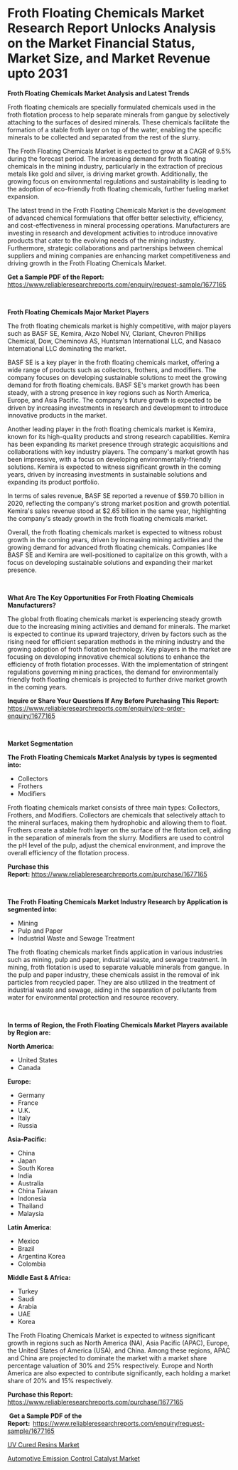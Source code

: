 <p><h1>Froth Floating Chemicals Market Research Report Unlocks Analysis on the Market Financial Status, Market Size, and Market Revenue upto 2031</h1></p><p><strong>Froth Floating Chemicals Market Analysis and Latest Trends</strong></p>
<p><p>Froth floating chemicals are specially formulated chemicals used in the froth flotation process to help separate minerals from gangue by selectively attaching to the surfaces of desired minerals. These chemicals facilitate the formation of a stable froth layer on top of the water, enabling the specific minerals to be collected and separated from the rest of the slurry.</p><p>The Froth Floating Chemicals Market is expected to grow at a CAGR of 9.5% during the forecast period. The increasing demand for froth floating chemicals in the mining industry, particularly in the extraction of precious metals like gold and silver, is driving market growth. Additionally, the growing focus on environmental regulations and sustainability is leading to the adoption of eco-friendly froth floating chemicals, further fueling market expansion.</p><p>The latest trend in the Froth Floating Chemicals Market is the development of advanced chemical formulations that offer better selectivity, efficiency, and cost-effectiveness in mineral processing operations. Manufacturers are investing in research and development activities to introduce innovative products that cater to the evolving needs of the mining industry. Furthermore, strategic collaborations and partnerships between chemical suppliers and mining companies are enhancing market competitiveness and driving growth in the Froth Floating Chemicals Market.</p></p>
<p><strong>Get a Sample PDF of the Report:&nbsp;</strong> <a href="https://www.reliableresearchreports.com/enquiry/request-sample/1677165">https://www.reliableresearchreports.com/enquiry/request-sample/1677165</a></p>
<p>&nbsp;</p>
<p><strong>Froth Floating Chemicals Major Market Players</strong></p>
<p><p>The froth floating chemicals market is highly competitive, with major players such as BASF SE, Kemira, Akzo Nobel NV, Clariant, Chevron Phillips Chemical, Dow, Cheminova AS, Huntsman International LLC, and Nasaco International LLC dominating the market.</p><p>BASF SE is a key player in the froth floating chemicals market, offering a wide range of products such as collectors, frothers, and modifiers. The company focuses on developing sustainable solutions to meet the growing demand for froth floating chemicals. BASF SE's market growth has been steady, with a strong presence in key regions such as North America, Europe, and Asia Pacific. The company's future growth is expected to be driven by increasing investments in research and development to introduce innovative products in the market.</p><p>Another leading player in the froth floating chemicals market is Kemira, known for its high-quality products and strong research capabilities. Kemira has been expanding its market presence through strategic acquisitions and collaborations with key industry players. The company's market growth has been impressive, with a focus on developing environmentally-friendly solutions. Kemira is expected to witness significant growth in the coming years, driven by increasing investments in sustainable solutions and expanding its product portfolio.</p><p>In terms of sales revenue, BASF SE reported a revenue of $59.70 billion in 2020, reflecting the company's strong market position and growth potential. Kemira's sales revenue stood at $2.65 billion in the same year, highlighting the company's steady growth in the froth floating chemicals market.</p><p>Overall, the froth floating chemicals market is expected to witness robust growth in the coming years, driven by increasing mining activities and the growing demand for advanced froth floating chemicals. Companies like BASF SE and Kemira are well-positioned to capitalize on this growth, with a focus on developing sustainable solutions and expanding their market presence.</p></p>
<p>&nbsp;</p>
<p><strong>What Are The Key Opportunities For Froth Floating Chemicals Manufacturers?</strong></p>
<p><p>The global froth floating chemicals market is experiencing steady growth due to the increasing mining activities and demand for minerals. The market is expected to continue its upward trajectory, driven by factors such as the rising need for efficient separation methods in the mining industry and the growing adoption of froth flotation technology. Key players in the market are focusing on developing innovative chemical solutions to enhance the efficiency of froth flotation processes. With the implementation of stringent regulations governing mining practices, the demand for environmentally friendly froth floating chemicals is projected to further drive market growth in the coming years.</p></p>
<p><strong>Inquire or Share Your Questions If Any Before Purchasing This Report:</strong> <a href="https://www.reliableresearchreports.com/enquiry/pre-order-enquiry/1677165">https://www.reliableresearchreports.com/enquiry/pre-order-enquiry/1677165</a></p>
<p>&nbsp;</p>
<p><strong>Market Segmentation</strong></p>
<p><strong>The Froth Floating Chemicals Market Analysis by types is segmented into:</strong></p>
<p><ul><li>Collectors</li><li>Frothers</li><li>Modifiers</li></ul></p>
<p><p>Froth floating chemicals market consists of three main types: Collectors, Frothers, and Modifiers. Collectors are chemicals that selectively attach to the mineral surfaces, making them hydrophobic and allowing them to float. Frothers create a stable froth layer on the surface of the flotation cell, aiding in the separation of minerals from the slurry. Modifiers are used to control the pH level of the pulp, adjust the chemical environment, and improve the overall efficiency of the flotation process.</p></p>
<p><strong>Purchase this Report:&nbsp;</strong><a href="https://www.reliableresearchreports.com/purchase/1677165">https://www.reliableresearchreports.com/purchase/1677165</a></p>
<p>&nbsp;</p>
<p><strong>The Froth Floating Chemicals Market Industry Research by Application is segmented into:</strong></p>
<p><ul><li>Mining</li><li>Pulp and Paper</li><li>Industrial Waste and Sewage Treatment</li></ul></p>
<p><p>The froth floating chemicals market finds application in various industries such as mining, pulp and paper, industrial waste, and sewage treatment. In mining, froth flotation is used to separate valuable minerals from gangue. In the pulp and paper industry, these chemicals assist in the removal of ink particles from recycled paper. They are also utilized in the treatment of industrial waste and sewage, aiding in the separation of pollutants from water for environmental protection and resource recovery.</p></p>
<p>&nbsp;</p>
<p><strong>In terms of Region, the Froth Floating Chemicals Market Players available by Region are:</strong></p>
<p>
    <p> <strong> North America: </strong>
        <ul>
            <li>United States</li>
            <li>Canada</li>
        </ul>
        </p> 
    <p> <strong> Europe: </strong>
        <ul>
            <li>Germany</li>
            <li>France</li>
            <li>U.K.</li>
            <li>Italy</li>
            <li>Russia</li>
        </ul>
        </p> 
    <p> <strong> Asia-Pacific: </strong>
        <ul>
            <li>China</li>
            <li>Japan</li>
            <li>South Korea</li>
            <li>India</li>
            <li>Australia</li>
            <li>China Taiwan</li>
            <li>Indonesia</li>
            <li>Thailand</li>
            <li>Malaysia</li>
        </ul>
        </p> 
    <p> <strong> Latin America: </strong>
        <ul>
            <li>Mexico</li>
            <li>Brazil</li>
            <li>Argentina Korea</li>
            <li>Colombia</li>
        </ul>
        </p> 
    <p> <strong> Middle East & Africa: </strong>
        <ul>
            <li>Turkey</li>
            <li>Saudi</li>
            <li>Arabia</li>
            <li>UAE</li>
            <li>Korea</li>
        </ul>
    </p>
    </p>
<p><p>The Froth Floating Chemicals Market is expected to witness significant growth in regions such as North America (NA), Asia Pacific (APAC), Europe, the United States of America (USA), and China. Among these regions, APAC and China are projected to dominate the market with a market share percentage valuation of 30% and 25% respectively. Europe and North America are also expected to contribute significantly, each holding a market share of 20% and 15% respectively.</p></p>
<p><strong>Purchase this Report: </strong><a href="https://www.reliableresearchreports.com/purchase/1677165">https://www.reliableresearchreports.com/purchase/1677165</a></p>
<p>&nbsp;<strong>Get a Sample PDF of the Report:&nbsp;&nbsp;</strong><a href="https://www.reliableresearchreports.com/enquiry/request-sample/1677165">https://www.reliableresearchreports.com/enquiry/request-sample/1677165</a></p>
<p><strong></strong></p>
<p><p><a href="https://github.com/luckyshygirl/Market-Research-Report-List-3/blob/main/uv-cured-resins-market.md">UV Cured Resins Market</a></p><p><a href="https://github.com/vimar16th/Market-Research-Report-List-3/blob/main/automotive-emission-control-catalyst-market.md">Automotive Emission Control Catalyst Market</a></p></p>